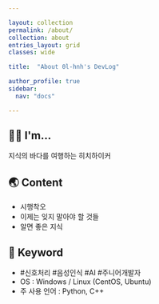 ```yaml
---

layout: collection
permalink: /about/
collection: about
entries_layout: grid
classes: wide

title:  "About 0l-hnh's DevLog"

author_profile: true
sidebar:
  nav: "docs"

---
```


## 👩‍🚀 I'm...
지식의 바다를 여행하는 히치하이커

## 🌏 Content

* 시행착오
* 이제는 잊지 말아야 할 것들
* 알면 좋은 지식

## 🚀 Keyword
* #신호처리 #음성인식 #AI #주니어개발자
* OS : Windows / Linux (CentOS, Ubuntu)
* 주 사용 언어 : Python, C++